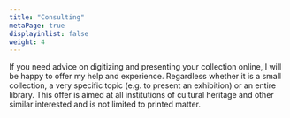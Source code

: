 ```yaml
---
title: "Consulting"
metaPage: true
displayinlist: false
weight: 4
---
```


If you need advice on digitizing and presenting your collection online, I will be happy to offer my help and experience.
Regardless whether it is a small collection, a very specific topic (e.g. to present an exhibition) or an entire library.
This offer is aimed at all institutions of cultural heritage and other similar interested and is not limited to printed matter.
